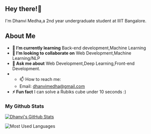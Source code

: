 
<h2 align="left">Hey there!👋</h2>

I'm Dhanvi Medha,a 2nd year undergraduate student at IIIT Bangalore. 

<h2>About Me</h2>

* **🌱 I’m currently learning** Back-end development,Machine Learning
* **👯 I’m looking to collaborate on** Web Development,Machine Learning/NLP
* **💬 Ask me about** Web Development,Deep Learning,Front-end Development.
* - 📫 How to reach me: 
  - Email: dhanvimedha@gmail.com
* **⚡ Fun fact** I can solve a Rubiks cube under 10 seconds :)

### My Github Stats

[![Dhanvi's GitHub Stats](https://github-readme-stats.vercel.app/api?username=jacobalternative&count_private=true&show_icons=true&bg_color=30,a96443,904e95&title_color=fff&text_color=fff&icon_color=fff)](https://github.com/ArvinSKushwaha)

![Most Used Languages](https://github-readme-stats.vercel.app/api/top-langs?username=jacobalternative&bg_color=30,a96443,904e95&title_color=fff&text_color=fff&icon_color=fff&layout=compact&langs_count=10)
 
 
